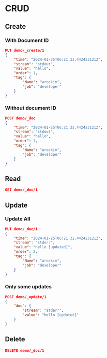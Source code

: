 # CRUD
## Create
### With Document ID
``` json
PUT demo/_create/1
{
    "time": "2024-01-25T06:21:32.442423121Z",
    "stream": "stdout",
    "value": "hello",
    "order": 1,
    "tag": {
        "Name": "arcokim",
        "job": "developer"
    }
}
```
### Without document ID
``` json
POST demo/_doc
{
    "time": "2024-01-25T06:21:32.442423121Z",
    "stream": "stdout",
    "value": "hello",
    "order": 1,
    "tag": {
        "Name": "arcokim",
        "job": "developer"
    }
}
```
## Read
``` json
GET demo/_doc/1
```
## Update
### Update All
``` json
PUT demo/_doc/1
{
    "time": "2024-01-25T06:21:32.442423121Z",
    "stream": "stderr",
    "value": "hello [updated]",
    "order": 2,
    "tag": {
        "Name": "arcokim",
        "job": "developer"
    }
}
```
### Only some updates
``` json
POST demo/_update/1
{
    "doc": {
        "stream": "stderr",
        "value": "hello [updated]"
    }
}
```
## Delete
``` json
DELETE demo/_doc/1
```